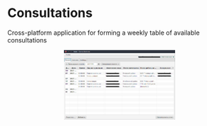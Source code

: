 # Consultations
Cross-platform application for forming a weekly table of available consultations

<p align="center">
  <img src="https://github.com/Nortam/Consultations/blob/master/Screenshots/02_Main.png" width="250" title="Main - view of the application"/>
</p>
